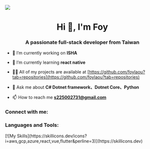![](https://komarev.com/ghpvc/?username=foylaou&style=flat-square)
<h1 align="center">Hi 👋, I'm Foy</h1>
<h3 align="center">A passionate full-stack developer from Taiwan</h3>

- 🔭 I’m currently working on **ISHA**

- 🌱 I’m currently learning **react native**

- 👨‍💻 All of my projects are available at [https://github.com/foylaou?tab=repositories](https://github.com/foylaou?tab=repositories)

- 💬 Ask me about **C# Dotnet framework、Dotnet Core、Python**

- 📫 How to reach me **s225002731@gmail.com**

<h3 align="left">Connect with me:</h3>
<p align="left">
</p>

<h3 align="left">Languages and Tools:</h3>
[![My Skills](https://skillicons.dev/icons?i=aws,gcp,azure,react,vue,flutter&perline=3)](https://skillicons.dev)
